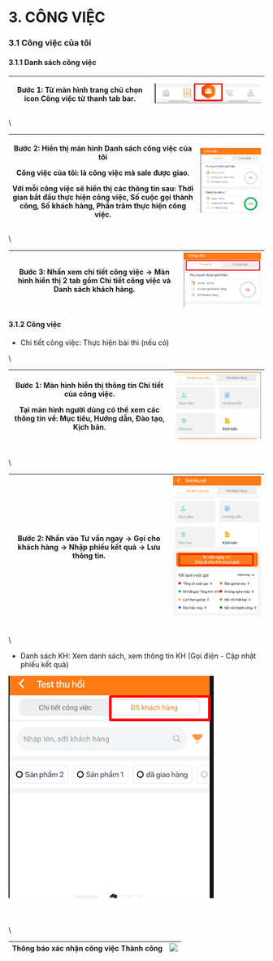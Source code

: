 # 3. CÔNG VIỆC

### 3.1 Công việc của tôi

#### 3.1.1 Danh sách công việc

| <p>Bước 1: Từ màn hình trang chủ chọn icon Công việc từ thanh tab bar.</p><p></p> | <img src="../../../.gitbook/assets/image (825).png" alt="" data-size="original"> |
| --------------------------------------------------------------------------------- | -------------------------------------------------------------------------------- |

\


| <p>Bước 2: Hiển thị màn hình Danh sách công việc của tôi</p><p>Công việc của tôi: là công việc mà sale được giao.</p><p>Với mỗi công việc sẽ hiển thị các thông tin sau: Thời gian bắt đầu thực hiện công việc, Số cuộc gọi thành công, Số khách hàng, Phần trăm thực hiện công việc.</p> | <img src="../../../.gitbook/assets/image (826).png" alt="" data-size="original"> |
| ----------------------------------------------------------------------------------------------------------------------------------------------------------------------------------------------------------------------------------------------------------------------------------------- | -------------------------------------------------------------------------------- |

\


| Bước 3: Nhấn xem chi tiết công việc → Màn hình hiển thị 2 tab gồm Chi tiết công việc và Danh sách khách hàng. | <img src="../../../.gitbook/assets/image (827).png" alt="" data-size="original"> |
| ------------------------------------------------------------------------------------------------------------- | -------------------------------------------------------------------------------- |

&#x20;                                                                                                                                                                                                                                                   &#x20;

#### 3.1.2 Công việc

* Chi tiết công việc: Thực hiện bài thi (nếu có)

\


| <p>Bước 1: Màn hình hiển thị thông tin Chi tiết của công việc.</p><p>Tại màn hình người dùng có thể xem các thông tin về: Mục tiêu, Hướng dẫn, Đào tạo, Kịch bản.</p> | <img src="../../../.gitbook/assets/image (828).png" alt="" data-size="original"> |
| --------------------------------------------------------------------------------------------------------------------------------------------------------------------- | -------------------------------------------------------------------------------- |

\
\


| Bước 2: Nhấn vào Tư vấn ngay → Gọi cho khách hàng → Nhập phiếu kết quả → Lưu thông tin. | <img src="../../../.gitbook/assets/image (829).png" alt="" data-size="original"> |
| --------------------------------------------------------------------------------------- | -------------------------------------------------------------------------------- |

\
\


* Danh sách KH: Xem danh sách, xem thông tin KH (Gọi điện - Cập nhật phiếu kết quả)

![](<../../../.gitbook/assets/image (830).png>)\
\
\
\
\


| Thông báo xác nhận công việc Thành công | ![](https://lh3.googleusercontent.com/5dZvJov9drsq40N6WrO\_0\_inEmFliukJLSfPo2T89AKXEJG0x1Z9qgEp\_OMsfFF-QaKpPrL94PK-TgrW26hq68BteHSF8wEvqCX5ZUKmgkoWdpTx6PtkAV9LZXMwR-XiAfhYDp0qUBxfe8giVD7I7sZhsX1YTNb4AUd4JnYBJgxwnU1j1htyvTsrfmfsNA) |
| --------------------------------------- | ---------------------------------------------------------------------------------------------------------------------------------------------------------------------------------------------------------------------------------------- |

